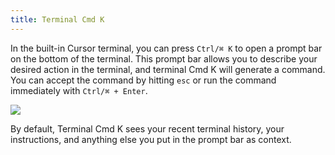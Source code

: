 ```yaml
---
title: Terminal Cmd K
---
```


In the built-in Cursor terminal, you can press `Ctrl/⌘ K` to open a prompt bar on the bottom of the terminal. 
This prompt bar allows you to describe your desired action in the terminal, and terminal Cmd K will generate a command.
You can accept the command by hitting `esc` or run the command immediately with `Ctrl/⌘ + Enter`.


<Frame>
<img src="/images/cmdk/terminal-cmdk.png" />
</Frame>

By default, Terminal Cmd K sees your recent terminal history, your instructions, and anything else you put in the prompt bar as context.
